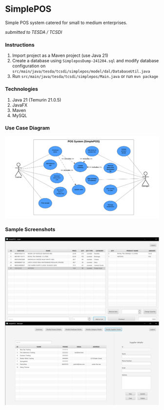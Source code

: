 # SimplePOS
Simple POS system catered for small to medium enterprises.

*submitted to TESDA / TCSDI*

### Instructions
1. Import project as a Maven project (use Java 21)
2. Create a database using `SimpleposDump-241204.sql` and modify database configuration on `src/main/java/tesda/tcsdi/simplepos/model/dal/DatabaseUtil.java`
3. Run `src/main/java/tesda/tcsdi/simplepos/Main.java` or run `mvn package`

### Technologies
1. Java 21 (Temurin 21.0.5)
2. JavaFX
3. Maven
4. MySQL

### Use Case Diagram

![](screenshots/simplepos_use_case_diagram.png)

### Sample Screenshots

![](screenshots/SimplePOS_Cashier_View.png)
![](screenshots/SimplePOS_Manager_View.png)
